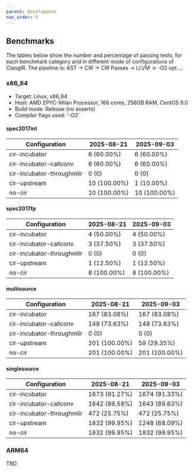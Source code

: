 ```yaml
---
parent: Development
nav_order: 5
---
```


## Benchmarks

The tables below show the number and percentage of passing tests, for each benchmark category and in different mode of configurations of ClangIR.
The pipeline is: AST -> CIR -> CIR Passes -> LLVM -> -O2 opt ...

### x86_64
- Target: Linux, x86_64
- Host: AMD EPYC-Milan Processor, 166 cores, 256GB RAM, CentOS 9.0
- Build mode: Release (no asserts)
- Compiler flags used: '-O2'

#### spec2017int

| Configuration | 2025-08-21 | 2025-09-03 |
|---------------|----------|----------|
| cir-incubator | 6 (60.00%) | 6 (60.00%) |
| cir-incubator-callconv | 6 (60.00%) | 6 (60.00%) |
| cir-incubator-throughmlir | 0 (0) | 0 (0) |
| cir-upstream | 10 (100.00%) | 1 (10.00%) |
| no-cir | 10 (100.00%) | 10 (100.00%) |

#### spec2017fp

| Configuration | 2025-08-21 | 2025-09-03 |
|---------------|----------|----------|
| cir-incubator | 4 (50.00%) | 4 (50.00%) |
| cir-incubator-callconv | 3 (37.50%) | 3 (37.50%) |
| cir-incubator-throughmlir | 0 (0) | 0 (0) |
| cir-upstream | 1 (12.50%) | 1 (12.50%) |
| no-cir | 8 (100.00%) | 8 (100.00%) |

#### multisource

| Configuration | 2025-08-21 | 2025-09-03 |
|---------------|----------|----------|
| cir-incubator | 167 (83.08%) | 167 (83.08%) |
| cir-incubator-callconv | 148 (73.63%) | 148 (73.63%) |
| cir-incubator-throughmlir | 0 (0) | 0 (0) |
| cir-upstream | 201 (100.00%) | 59 (29.35%) |
| no-cir | 201 (100.00%) | 201 (100.00%) |

#### singlesource

| Configuration | 2025-08-21 | 2025-09-03 |
|---------------|----------|----------|
| cir-incubator | 1673 (91.27%) | 1674 (91.33%) |
| cir-incubator-callconv | 1642 (89.58%) | 1643 (89.63%) |
| cir-incubator-throughmlir | 472 (25.75%) | 472 (25.75%) |
| cir-upstream | 1832 (99.95%) | 1248 (68.09%) |
| no-cir | 1832 (99.95%) | 1832 (99.95%) |

### ARM64
TBD
